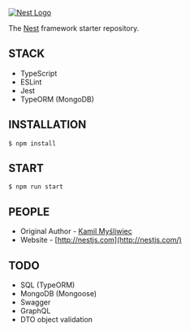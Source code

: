 [![Nest Logo](http://kamilmysliwiec.com/public/nest-logo.png)](http://nestjs.com/)

The [Nest](https://github.com/unlight/nest-typescript-starter) framework starter repository. 

STACK
---
* TypeScript
* ESLint
* Jest
* TypeORM (MongoDB)

INSTALLATION
---
```
$ npm install
```

START
---
```
$ npm run start
```

PEOPLE
---
- Original Author - [Kamil Myśliwiec](http://kamilmysliwiec.com)
- Website - [http://nestjs.com](http://nestjs.com/)

TODO
---
* SQL (TypeORM)
* MongoDB (Mongoose)
* Swagger
* GraphQL
* DTO object validation
